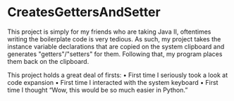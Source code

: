 # CreatesGettersAndSetter
This project is simply for my friends who are taking Java II, oftentimes writing the boilerplate code is very tedious. As such, my project takes the instance variable declarations that are copied on the system clipboard and generates "getters"/"setters" for them. Following that, my program places them back on the clipboard.

This project holds a great deal of firsts:
•	First time I seriously took a look at code expansion
•	First time I interacted with the system keyboard
•	First time I thought “Wow, this would be so much easier in Python.”
